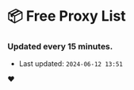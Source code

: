 # :package: Free Proxy List
### Updated every 15 minutes.

- Last updated: `2024-06-12 13:51`

:heart:
